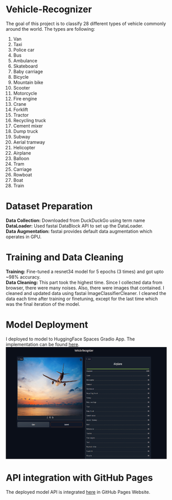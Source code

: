 # Vehicle-Recognizer
The goal of this project is to classify 28 different types of vehicle commonly around the world.
The types are following:

1. Van
2. Taxi
3. Police car
4. Bus
5. Ambulance
6. Skateboard
7. Baby carriage
8. Bicycle
9. Mountain bike
10. Scooter
11. Motorcycle
12. Fire engine
13. Crane
14. Forklift
15. Tractor
16. Recycling truck
17. Cement mixer
18. Dump truck
19. Subway
20. Aerial tramway
21. Helicopter
22. Airplane
23. Balloon
24. Tram
25. Carriage
26. Rowboat
27. Boat
28. Train

# Dataset Preparation
**Data Collection:** Downloaded from DuckDuckGo using term name <br/>
**DataLoader:** Used fastai DataBlock API to set up the DataLoader. <br/>
**Data Augmentation:** fastai provides default data augmentation which operates in GPU. <br/>

# Training and Data Cleaning
**Training:** Fine-tuned a resnet34 model for 5 epochs (3 times) and got upto ~98% accuracy. <br/>
**Data Cleaning:** This part took the highest time. Since I collected data from browser, there were many noises. Also, there were images that contained. I cleaned and updated data using fastai ImageClassifierCleaner. I cleaned the data each time after training or finetuning, except for the last time which was the final iteration of the model. <br/>

# Model Deployment
I deployed to model to HuggingFace Spaces Gradio App. The implementation can be found [here](https://huggingface.co/spaces/anistaluqdar/Vehicle-Recognizer). <br/>
<img src = "Screenshot.png" width="700" height="350">

# API integration with GitHub Pages
The deployed model API is integrated [here](http://anistaluqdar.duckdns.org/Vehicle-Recognizer/) in GitHub Pages Website. 

